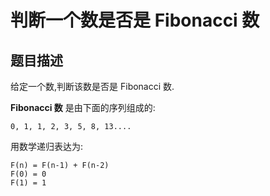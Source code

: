 # 判断一个数是否是 Fibonacci 数 #


## 题目描述 ##
给定一个数,判断该数是否是 Fibonacci 数.

**Fibonacci 数** 是由下面的序列组成的:
    
    0, 1, 1, 2, 3, 5, 8, 13....

用数学递归表达为:

    F(n) = F(n-1) + F(n-2)
    F(0) = 0
    F(1) = 1


